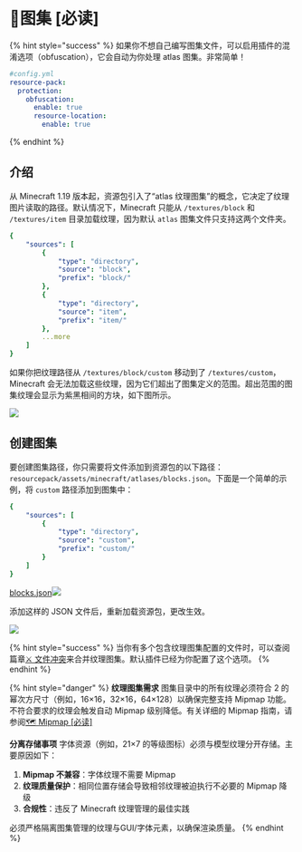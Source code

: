 # 📍图集 \[必读]

{% hint style="success" %}
如果你不想自己编写图集文件，可以启用插件的混淆选项（obfuscation），它会自动为你处理 atlas 图集。非常简单！

```yaml
#config.yml
resource-pack:
  protection:
    obfuscation:
      enable: true
      resource-location:
        enable: true
```
{% endhint %}

## 介绍 <a href="#introduction" id="introduction"></a>

从 Minecraft 1.19 版本起，资源包引入了“atlas 纹理图集”的概念，它决定了纹理图片读取的路径。默认情况下，Minecraft 只能从 `/textures/block` 和 `/textures/item` 目录加载纹理，因为默认 `atlas` 图集文件只支持这两个文件夹。

```yaml
{
    "sources": [
        {
            "type": "directory",
            "source": "block",
            "prefix": "block/"
        },
        {
            "type": "directory",
            "source": "item",
            "prefix": "item/"
        },
        ...more
    ]
}
```

如果你把纹理路径从 `/textures/block/custom` 移动到了 `/textures/custom`，Minecraft 会无法加载这些纹理，因为它们超出了图集定义的范围。超出范围的图集纹理会显示为紫黑相间的方块，如下图所示。

![](https://mo-mi.gitbook.io/~gitbook/image?url=https%3A%2F%2F1836335287-files.gitbook.io%2F%7E%2Ffiles%2Fv0%2Fb%2Fgitbook-x-prod.appspot.com%2Fo%2Fspaces%252FOgvQ1fEJPROp7131PPlK%252Fuploads%252FRQZMAM1TnobkCpWCAuPD%252Fimage.png%3Falt%3Dmedia%26token%3D2a25a84d-c323-440f-9c67-decd171774df\&width=768\&dpr=4\&quality=100\&sign=6df4975\&sv=2)

## 创建图集 <a href="#create-atlas" id="create-atlas"></a>

要创建图集路径，你只需要将文件添加到资源包的以下路径：`resourcepack/assets/minecraft/atlases/blocks.json`。下面是一个简单的示例，将 `custom` 路径添加到图集中：

```yaml
{
    "sources": [
        {
            "type": "directory",
            "source": "custom",
            "prefix": "custom/"
        }
    ]
}
```

[blocks.json](https://1836335287-files.gitbook.io/~/files/v0/b/gitbook-x-prod.appspot.com/o/spaces%2FOgvQ1fEJPROp7131PPlK%2Fuploads%2FjafUqhjPxfRdlPJ6v9Xk%2Fblocks.json?alt=media\&token=9f43d1ce-4d9c-4818-ac8e-0d16ad1dc56f)![](https://mo-mi.gitbook.io/~gitbook/image?url=https%3A%2F%2F1836335287-files.gitbook.io%2F%7E%2Ffiles%2Fv0%2Fb%2Fgitbook-x-prod.appspot.com%2Fo%2Fspaces%252FOgvQ1fEJPROp7131PPlK%252Fuploads%252FQIyqzq01rJZeLlvMTg10%252Fimage.png%3Falt%3Dmedia%26token%3D2899af97-58ed-4f16-8d95-056b2223c74a\&width=768\&dpr=4\&quality=100\&sign=5e2ebea\&sv=2)

添加这样的 JSON 文件后，重新加载资源包，更改生效。

![](https://mo-mi.gitbook.io/~gitbook/image?url=https%3A%2F%2F1836335287-files.gitbook.io%2F%7E%2Ffiles%2Fv0%2Fb%2Fgitbook-x-prod.appspot.com%2Fo%2Fspaces%252FOgvQ1fEJPROp7131PPlK%252Fuploads%252Fw6QIh0iqDdLtADU6IqqZ%252Fimage.png%3Falt%3Dmedia%26token%3D7235dd04-76a9-41b7-b17c-559f950bf2ce\&width=768\&dpr=4\&quality=100\&sign=951f3957\&sv=2)

{% hint style="success" %}
当你有多个包含纹理图集配置的文件时，可以查阅篇章[⚔️ 文件冲突](https://mo-mi.gitbook.io/xiaomomi-plugins/craftengine/plugin-wiki/craftengine/resource-pack/file-conflict)来合并纹理图集。默认插件已经为你配置了这个选项。
{% endhint %}

{% hint style="danger" %}
**纹理图集需求**
图集目录中的所有纹理必须符合 2 的幂次方尺寸（例如，16×16，32×16，64×128）以确保完整支持 Mipmap 功能。不符合要求的纹理会触发自动 Mipmap 级别降低。有关详细的 Mipmap 指南，请参阅[🗺️ Mipmap \[必读\]](https://mo-mi.gitbook.io/xiaomomi-plugins/craftengine/plugin-wiki/craftengine/mipmap-must-read)

**分离存储事项**
字体资源（例如，21×7 的等级图标）必须与模型纹理分开存储。主要原因如下：

1. **Mipmap 不兼容**：字体纹理不需要 Mipmap
2. **纹理质量保护**：相同位置存储会导致相邻纹理被迫执行不必要的 Mipmap 降级
3. **合规性**：违反了 Minecraft 纹理管理的最佳实践

必须严格隔离图集管理的纹理与GUI/字体元素，以确保渲染质量。
{% endhint %}
